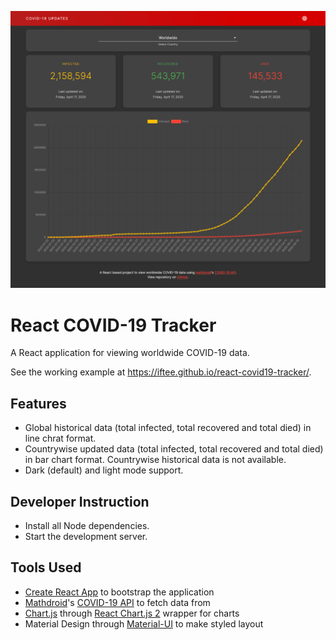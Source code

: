 ![Screenshot](public/screenshot.png)
# React COVID-19 Tracker
A React application for viewing worldwide COVID-19 data.

See the working example at https://iftee.github.io/react-covid19-tracker/.

## Features
- Global historical data (total infected, total recovered and total died) in line chrat format.
- Countrywise updated data (total infected, total recovered and total died) in bar chart format. Countrywise historical data is not available.
- Dark (default) and light mode support.

## Developer Instruction
- Install all Node dependencies.
- Start the development server.

## Tools Used
- [Create React App](https://create-react-app.dev) to bootstrap the application
- [Mathdroid](https://mathdro.id)'s [COVID-19 API](https://covid19.mathdro.id/api) to fetch data from
- [Chart.js](https://www.chartjs.org) through [React Chart.js 2](https://github.com/jerairrest/react-chartjs-2) wrapper for charts
- Material Design through [Material-UI](https://material-ui.com) to make styled layout
